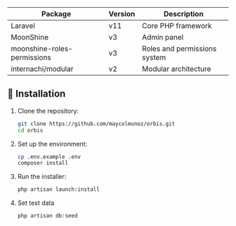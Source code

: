 | Package                     | Version | Description                  |
| --------------------------- | ------- | ---------------------------- |
| Laravel                     | v11     | Core PHP framework           |
| MoonShine                   | v3      | Admin panel                  |
| moonshine-roles-permissions | v3      | Roles and permissions system |
| internachi/modular          | v2      | Modular architecture         |

## 🚀 Installation

1. Clone the repository:

    ```bash
    git clone https://github.com/maycolmunoz/orbis.git
    cd orbis
    ```

2. Set up the environment:

    ```bash
    cp .env.example .env
    composer install
    ```

3. Run the installer:
    ```bash
    php artisan launch:install
    ```

4. Set test data
    ```sh
    php artisan db:seed
    ```
